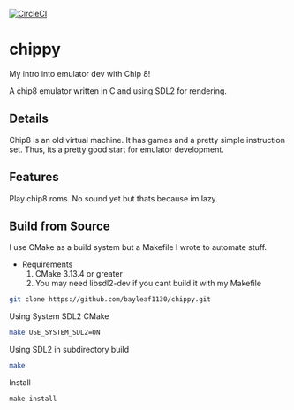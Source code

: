 [![CircleCI](https://circleci.com/gh/bayleaf1130/chippy.svg?style=svg)](https://circleci.com/gh/bayleaf1130/chippy)

# chippy

My intro into emulator dev with Chip 8!

A chip8 emulator written in C and using SDL2 for rendering.

## Details

Chip8 is an old virtual machine. It has games and a pretty simple instruction set. Thus, its a pretty good start for emulator development.

## Features

Play chip8 roms. No sound yet but thats because im lazy.


## Build from Source

I use CMake as a build system but a Makefile I wrote to automate stuff.

- Requirements
    1. CMake 3.13.4 or greater
    2. You may need libsdl2-dev if you cant build it with my Makefile

```bash
git clone https://github.com/bayleaf1130/chippy.git
```

Using System SDL2 CMake
```bash
make USE_SYSTEM_SDL2=ON
```

Using SDL2 in subdirectory build
```bash
make
```

Install
```
make install
```
